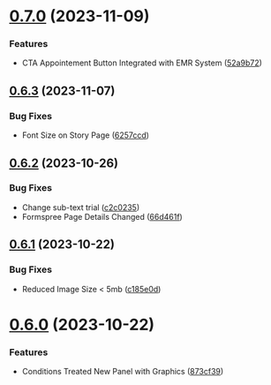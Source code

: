 # [0.7.0](https://github.com/Prathamesh-Shanbhag/Thrive-Physiotherapy/compare/v0.6.3...v0.7.0) (2023-11-09)


### Features

* CTA Appointement Button Integrated with EMR System ([52a9b72](https://github.com/Prathamesh-Shanbhag/Thrive-Physiotherapy/commit/52a9b72c501a5fc9ac82c989da63d6cef33230d0))



## [0.6.3](https://github.com/Prathamesh-Shanbhag/Thrive-Physiotherapy/compare/v0.6.2...v0.6.3) (2023-11-07)


### Bug Fixes

* Font Size on Story Page ([6257ccd](https://github.com/Prathamesh-Shanbhag/Thrive-Physiotherapy/commit/6257ccd6ee90a852ee8f11389bab2f851ce0943c))



## [0.6.2](https://github.com/Prathamesh-Shanbhag/Thrive-Physiotherapy/compare/v0.6.1...v0.6.2) (2023-10-26)


### Bug Fixes

* Change sub-text trial ([c2c0235](https://github.com/Prathamesh-Shanbhag/Thrive-Physiotherapy/commit/c2c023567a43f0dab0a373d692ccb56ab59029f3))
* Formspree Page Details Changed ([66d461f](https://github.com/Prathamesh-Shanbhag/Thrive-Physiotherapy/commit/66d461f5a58d2affeaabb1a7e7fa5daab7ab50aa))



## [0.6.1](https://github.com/Prathamesh-Shanbhag/Thrive-Physiotherapy/compare/v0.6.0...v0.6.1) (2023-10-22)


### Bug Fixes

* Reduced Image Size < 5mb ([c185e0d](https://github.com/Prathamesh-Shanbhag/Thrive-Physiotherapy/commit/c185e0d968024193c0326b270b3337808dc7ccf2))



# [0.6.0](https://github.com/Prathamesh-Shanbhag/Thrive-Physiotherapy/compare/v0.5.2...v0.6.0) (2023-10-22)


### Features

* Conditions Treated New Panel with Graphics ([873cf39](https://github.com/Prathamesh-Shanbhag/Thrive-Physiotherapy/commit/873cf397fa4b3297af05a31142e37e47696ad1c4))



